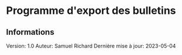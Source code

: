 # Programme d'export des bulletins

## Informations
Version: 1.0
Auteur: Samuel Richard
Dernière mise à jour: 2023-05-04